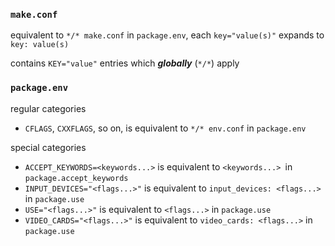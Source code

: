 ### `make.conf`

equivalent to `*/* make.conf` in `package.env`, each `key="value(s)"` expands to `key: value(s)`

contains `KEY="value"` entries which ***globally*** (`*/*`) apply

### `package.env`

regular categories

 - `CFLAGS`, `CXXFLAGS`, so on, is equivalent to `*/* env.conf` in `package.env`

special categories

 - `ACCEPT_KEYWORDS=<keywords...>` is equivalent to `<keywords...> `in `package.accept_keywords`
 - `INPUT_DEVICES="<flags...>"` is equivalent to `input_devices: <flags...>` in `package.use`
 - `USE="<flags...>"` is equivalent to `<flags...>` in `package.use`
 - `VIDEO_CARDS="<flags...>"` is equivalent to `video_cards: <flags...>` in `package.use` 
